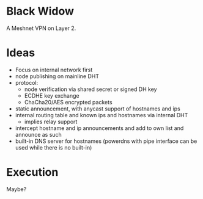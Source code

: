 # Black Widow

A Meshnet VPN on Layer 2.

# Ideas

- Focus on internal network first
- node publishing on mainline DHT
- protocol:
    - node verification via shared secret or signed DH key
    - ECDHE key exchange
    - ChaCha20/AES encrypted packets
- static announcement, with anycast support of hostnames and ips
- internal routing table and known ips and hostnames via internal DHT
    - implies relay support
- intercept hostname and ip announcements and add to own list and announce as such
- built-in DNS server for hostnames (powerdns with pipe interface can be used while there is no built-in)

# Execution

Maybe?
